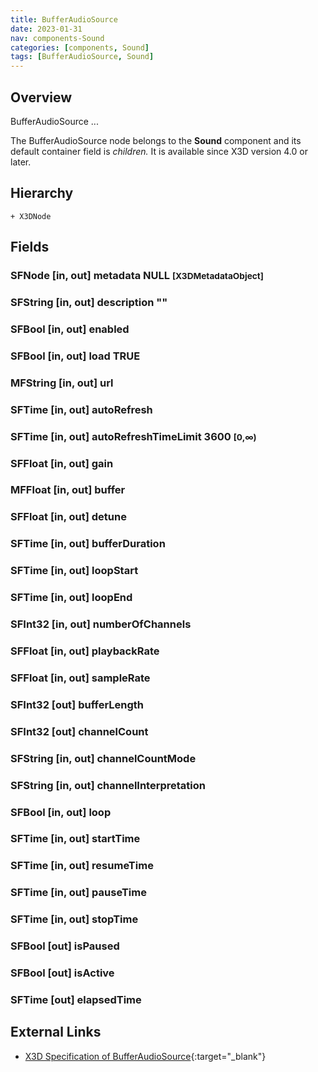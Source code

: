 ```yaml
---
title: BufferAudioSource
date: 2023-01-31
nav: components-Sound
categories: [components, Sound]
tags: [BufferAudioSource, Sound]
---
```

<style>
.post h3 {
   word-spacing: 0.2em;
}
</style>

## Overview

BufferAudioSource ...

The BufferAudioSource node belongs to the **Sound** component and its default container field is *children.* It is available since X3D version 4.0 or later.

## Hierarchy

```
+ X3DNode
```

## Fields

### SFNode [in, out] **metadata** NULL <small>[X3DMetadataObject]</small>

### SFString [in, out] **description** ""

### SFBool [in, out] **enabled** <small></small>

### SFBool [in, out] **load** TRUE

### MFString [in, out] **url** <small></small>

### SFTime [in, out] **autoRefresh** <small></small>

### SFTime [in, out] **autoRefreshTimeLimit** 3600 <small>[0,∞)</small>

### SFFloat [in, out] **gain** <small></small>

### MFFloat [in, out] **buffer** <small></small>

### SFFloat [in, out] **detune** <small></small>

### SFTime [in, out] **bufferDuration** <small></small>

### SFTime [in, out] **loopStart** <small></small>

### SFTime [in, out] **loopEnd** <small></small>

### SFInt32 [in, out] **numberOfChannels** <small></small>

### SFFloat [in, out] **playbackRate** <small></small>

### SFFloat [in, out] **sampleRate** <small></small>

### SFInt32 [out] **bufferLength** <small></small>

### SFInt32 [out] **channelCount** <small></small>

### SFString [in, out] **channelCountMode** <small></small>

### SFString [in, out] **channelInterpretation** <small></small>

### SFBool [in, out] **loop** <small></small>

### SFTime [in, out] **startTime** <small></small>

### SFTime [in, out] **resumeTime** <small></small>

### SFTime [in, out] **pauseTime** <small></small>

### SFTime [in, out] **stopTime** <small></small>

### SFBool [out] **isPaused** <small></small>

### SFBool [out] **isActive** <small></small>

### SFTime [out] **elapsedTime** <small></small>

## External Links

- [X3D Specification of BufferAudioSource](https://www.web3d.org/documents/specifications/19775-1/V4.0/Part01/components/sound.html#BufferAudioSource){:target="_blank"}
